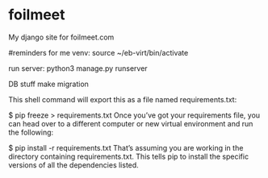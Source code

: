 # foilmeet
My django site for foilmeet.com


#reminders for me
venv: source ~/eb-virt/bin/activate

run server: 
python3 manage.py runserver


DB stuff make migration


This shell command will export this as a file named requirements.txt:

$ pip freeze > requirements.txt
Once you’ve got your requirements file, you can head over to a different computer or new virtual environment and run the following:

$ pip install -r requirements.txt
That’s assuming you are working in the directory containing requirements.txt. This tells pip to install the specific versions of all the dependencies listed.
